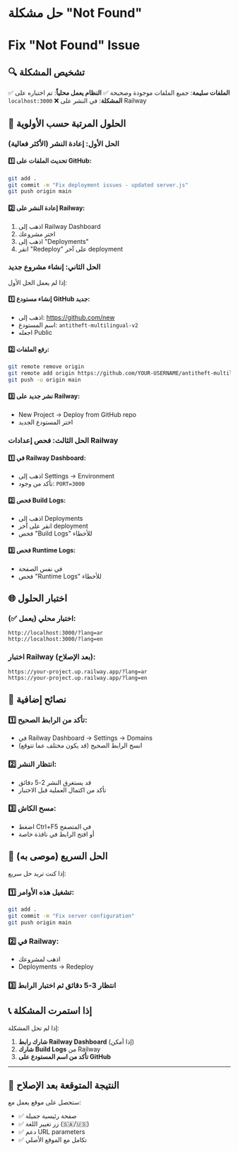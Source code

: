 # حل مشكلة "Not Found"
# Fix "Not Found" Issue

## 🔍 تشخيص المشكلة

✅ **الملفات سليمة**: جميع الملفات موجودة وصحيحة
✅ **النظام يعمل محلياً**: تم اختباره على `localhost:3000`
❌ **المشكلة**: في النشر على Railway

## 🚀 الحلول المرتبة حسب الأولوية

### الحل الأول: إعادة النشر (الأكثر فعالية)

#### 1️⃣ تحديث الملفات على GitHub:
```bash
git add .
git commit -m "Fix deployment issues - updated server.js"
git push origin main
```

#### 2️⃣ إعادة النشر على Railway:
1. اذهب إلى Railway Dashboard
2. اختر مشروعك
3. اذهب إلى "Deployments"
4. انقر "Redeploy" على آخر deployment

### الحل الثاني: إنشاء مشروع جديد

إذا لم يعمل الحل الأول:

#### 1️⃣ إنشاء مستودع GitHub جديد:
- اذهب إلى: https://github.com/new
- اسم المستودع: `antitheft-multilingual-v2`
- اجعله Public

#### 2️⃣ رفع الملفات:
```bash
git remote remove origin
git remote add origin https://github.com/YOUR-USERNAME/antitheft-multilingual-v2.git
git push -u origin main
```

#### 3️⃣ نشر جديد على Railway:
- New Project → Deploy from GitHub repo
- اختر المستودع الجديد

### الحل الثالث: فحص إعدادات Railway

#### 1️⃣ في Railway Dashboard:
- اذهب إلى Settings → Environment
- تأكد من وجود: `PORT=3000`

#### 2️⃣ فحص Build Logs:
- اذهب إلى Deployments
- انقر على آخر deployment
- فحص "Build Logs" للأخطاء

#### 3️⃣ فحص Runtime Logs:
- في نفس الصفحة
- فحص "Runtime Logs" للأخطاء

## 🌐 اختبار الحلول

### اختبار محلي (يعمل ✅):
```
http://localhost:3000/?lang=ar
http://localhost:3000/?lang=en
```

### اختبار Railway (بعد الإصلاح):
```
https://your-project.up.railway.app/?lang=ar
https://your-project.up.railway.app/?lang=en
```

## 🔧 نصائح إضافية

### 1️⃣ تأكد من الرابط الصحيح:
- في Railway Dashboard → Settings → Domains
- انسخ الرابط الصحيح (قد يكون مختلف عما تتوقع)

### 2️⃣ انتظار النشر:
- قد يستغرق النشر 2-5 دقائق
- تأكد من اكتمال العملية قبل الاختبار

### 3️⃣ مسح الكاش:
- اضغط Ctrl+F5 في المتصفح
- أو افتح الرابط في نافذة خاصة

## 🎯 الحل السريع (موصى به)

إذا كنت تريد حل سريع:

### 1️⃣ تشغيل هذه الأوامر:
```bash
git add .
git commit -m "Fix server configuration"
git push origin main
```

### 2️⃣ في Railway:
- اذهب لمشروعك
- Deployments → Redeploy

### 3️⃣ انتظار 3-5 دقائق ثم اختبار الرابط

## 📞 إذا استمرت المشكلة

إذا لم تحل المشكلة:

1. **شارك رابط Railway Dashboard** (إذا أمكن)
2. **شارك Build Logs** من Railway
3. **تأكد من اسم المستودع على GitHub**

---

## 🎉 النتيجة المتوقعة بعد الإصلاح

ستحصل على موقع يعمل مع:
- ✅ صفحة رئيسية جميلة
- ✅ زر تغيير اللغة (🇸🇦/🇺🇸)
- ✅ دعم URL parameters
- ✅ تكامل مع الموقع الأصلي